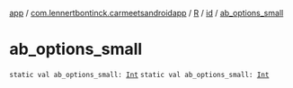 [app](../../../index.md) / [com.lennertbontinck.carmeetsandroidapp](../../index.md) / [R](../index.md) / [id](index.md) / [ab_options_small](./ab_options_small.md)

# ab_options_small

`static val ab_options_small: `[`Int`](https://kotlinlang.org/api/latest/jvm/stdlib/kotlin/-int/index.html)
`static val ab_options_small: `[`Int`](https://kotlinlang.org/api/latest/jvm/stdlib/kotlin/-int/index.html)